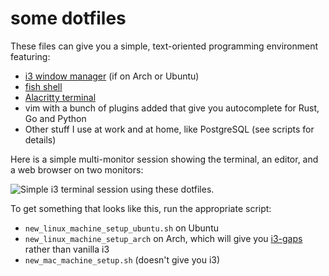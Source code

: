 # some dotfiles

These files can give you a simple, text-oriented programming environment featuring:

* <a href="https://i3wm.org/">i3 window manager</a> (if on Arch or Ubuntu)
* <a href="http://fishshell.com/">fish shell</a>
* <a href="https://github.com/jwilm/alacritty">Alacritty terminal</a>
* vim with a bunch of plugins added that give you autocomplete for Rust, Go and Python
* Other stuff I use at work and at home, like PostgreSQL (see scripts for details)

Here is a simple multi-monitor session showing the terminal, an editor, and a web browser on two monitors:

<img src="https://raw.githubusercontent.com/fearofcode/shared/master/dotfiles_2019_06_08.png" alt="Simple i3 terminal session using these dotfiles.">

To get something that looks like this, run the appropriate script:

- `new_linux_machine_setup_ubuntu.sh` on Ubuntu
- `new_linux_machine_setup_arch` on Arch, which will give you <a href="https://github.com/Airblader/i3">i3-gaps</a>
    rather than vanilla i3
- `new_mac_machine_setup.sh` (doesn't give you i3)
